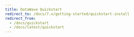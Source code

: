 ```yaml
---
title: DataWave Quickstart
redirect_to: /docs/7.x/getting-started/quickstart-install
redirect_from:
  - /docs/quickstart
  - /docs/latest/quickstart
---
```


